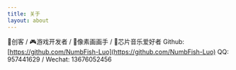 ```yaml
---
title: 关于
layout: about
---
```


🤖创客 / 🎮游戏开发者 / 👾像素画画手 / 🎵芯片音乐爱好者
Github: [https://github.com/NumbFish-Luo](https://github.com/NumbFish-Luo)
QQ: 957441629 / Wechat: 13676052456
